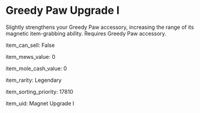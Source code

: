 # Greedy Paw Upgrade I

Slightly strengthens your Greedy Paw accessory, increasing the range of its magnetic item-grabbing ability. Requires Greedy Paw accessory.

item_can_sell: False

item_mews_value: 0

item_mole_cash_value: 0

item_rarity: Legendary

item_sorting_priority: 17810

item_uid: Magnet Upgrade I